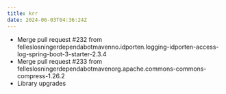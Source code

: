 ```yaml
---
title: krr
date: 2024-06-03T04:36:24Z
---
```

- Merge pull request #232 from felleslosningerdependabotmavenno.idporten.logging-idporten-access-log-spring-boot-3-starter-2.3.4
- Merge pull request #233 from felleslosningerdependabotmavenorg.apache.commons-commons-compress-1.26.2
- Library upgrades

